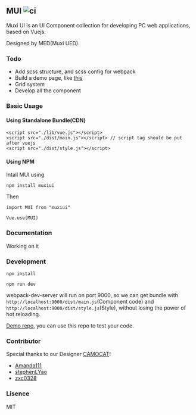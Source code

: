 ## MUI ![ci](https://travis-ci.org/Muxi-Studio/MUI.svg?branch=dev)

Muxi UI is an UI Component collection for developing PC web applications, based on Vuejs.

Designed by MED(Muxi UED).

### Todo

+ Add scss structure, and scss config for webpack
+ Build a demo page, like [this](http://element.eleme.io)
+ Grid system
+ Develop all the component

### Basic Usage

#### Using Standalone Bundle(CDN)

```
<script src="./lib/vue.js"></script>
<script src="./dist/main.js"></script> // script tag should be put after vuejs
<script src="./dist/style.js"></script>
```

#### Using NPM

Intall MUI using

`npm install muxiui`

Then

```
import MUI from "muxiui"

Vue.use(MUI)

```

### Documentation

Working on it

### Development

`npm install`

`npm run dev`

webpack-dev-server will run on port 9000, so we can get bundle with `http://localhost:9000/dist/main.js`(Component code) and `http://localhost:9000/dist/style.js`(Style), without losing the power of hot reloading.

[Demo repo](https://github.com/Muxi-Studio/muxiui), you can use this repo to test your code.

### Contributor 

Special thanks to our Designer [CAMOCAT](http://camocat.me)!


+ [Amanda111](https://github.com/amanda111)
+ [stephenLYao](https://github.com/stephenLYao)
+ [zxc0328](https://github.com/zxc0328)

### Lisence

MIT